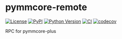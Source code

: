 # pymmcore-remote

[![License](https://img.shields.io/pypi/l/pymmcore-remote.svg?color=green)](https://github.com/pymmcore-plus/pymmcore-remote/raw/main/LICENSE)
[![PyPI](https://img.shields.io/pypi/v/pymmcore-remote.svg?color=green)](https://pypi.org/project/pymmcore-remote)
[![Python Version](https://img.shields.io/pypi/pyversions/pymmcore-remote.svg?color=green)](https://python.org)
[![CI](https://github.com/pymmcore-plus/pymmcore-remote/actions/workflows/ci.yml/badge.svg)](https://github.com/pymmcore-plus/pymmcore-remote/actions/workflows/ci.yml)
[![codecov](https://codecov.io/gh/pymmcore-plus/pymmcore-remote/branch/main/graph/badge.svg)](https://codecov.io/gh/pymmcore-plus/pymmcore-remote)

RPC for pymmcore-plus
